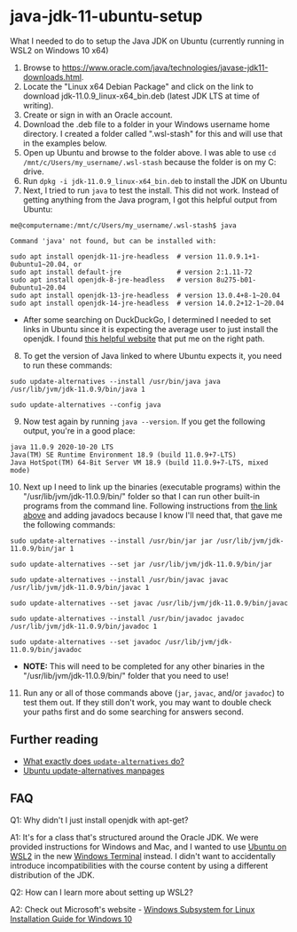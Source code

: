 # java-jdk-11-ubuntu-setup
What I needed to do to setup the Java JDK on Ubuntu (currently running in WSL2 on Windows 10 x64)

1. Browse to https://www.oracle.com/java/technologies/javase-jdk11-downloads.html.
2. Locate the "Linux x64 Debian Package" and click on the link to download jdk-11.0.9_linux-x64_bin.deb (latest JDK LTS at time of writing).
3. Create or sign in with an Oracle account.
4. Download the .deb file to a folder in your Windows username home directory. I created a folder called ".wsl-stash" for this and will use that in the examples below.
5. Open up Ubuntu and browse to the folder above. I was able to use `cd /mnt/c/Users/my_username/.wsl-stash` because the folder is on my C: drive.
6. Run `dpkg -i jdk-11.0.9_linux-x64_bin.deb` to install the JDK on Ubuntu
7. Next, I tried to run `java` to test the install. This did not work. Instead of getting anything from the Java program, I got this helpful output from Ubuntu:
```
me@computername:/mnt/c/Users/my_username/.wsl-stash$ java

Command 'java' not found, but can be installed with:

sudo apt install openjdk-11-jre-headless  # version 11.0.9.1+1-0ubuntu1~20.04, or
sudo apt install default-jre              # version 2:1.11-72
sudo apt install openjdk-8-jre-headless   # version 8u275-b01-0ubuntu1~20.04
sudo apt install openjdk-13-jre-headless  # version 13.0.4+8-1~20.04
sudo apt install openjdk-14-jre-headless  # version 14.0.2+12-1~20.04
```
  - After some searching on DuckDuckGo, I determined I needed to set links in Ubuntu since it is expecting the average user to just install the openjdk. I found [this helpful website](https://websiteforstudents.com/how-to-install-oracle-java-jdk-11-on-ubuntu-18-04-16-04-18-10/) that put me on the right path.

8. To get the version of Java linked to where Ubuntu expects it, you need to run these commands:
```
sudo update-alternatives --install /usr/bin/java java /usr/lib/jvm/jdk-11.0.9/bin/java 1
```
```
sudo update-alternatives --config java
```

9. Now test again by running `java --version`. If you get the following output, you're in a good place:
```
java 11.0.9 2020-10-20 LTS
Java(TM) SE Runtime Environment 18.9 (build 11.0.9+7-LTS)
Java HotSpot(TM) 64-Bit Server VM 18.9 (build 11.0.9+7-LTS, mixed mode)
```
10. Next up I need to link up the binaries (executable programs) within the "/usr/lib/jvm/jdk-11.0.9/bin/" folder so that I can run other built-in programs from the command line. Following instructions from [the link above](https://websiteforstudents.com/how-to-install-oracle-java-jdk-11-on-ubuntu-18-04-16-04-18-10/) and adding javadocs because I know I'll need that, that gave me the following commands:
```
sudo update-alternatives --install /usr/bin/jar jar /usr/lib/jvm/jdk-11.0.9/bin/jar 1
```
```
sudo update-alternatives --set jar /usr/lib/jvm/jdk-11.0.9/bin/jar
```
```
sudo update-alternatives --install /usr/bin/javac javac /usr/lib/jvm/jdk-11.0.9/bin/javac 1
```
```
sudo update-alternatives --set javac /usr/lib/jvm/jdk-11.0.9/bin/javac
```
```
sudo update-alternatives --install /usr/bin/javadoc javadoc /usr/lib/jvm/jdk-11.0.9/bin/javadoc 1
```
```
sudo update-alternatives --set javadoc /usr/lib/jvm/jdk-11.0.9/bin/javadoc
```
- **NOTE:** This will need to be completed for any other binaries in the "/usr/lib/jvm/jdk-11.0.9/bin/" folder that you need to use!
11. Run any or all of those commands above (`jar`, `javac`, and/or `javadoc`) to test them out. If they still don't work, you may want to double check your paths first and do some searching for answers second.

## Further reading
- [What exactly does `update-alternatives` do?](https://askubuntu.com/questions/233190/what-exactly-does-update-alternatives-do)
- [Ubuntu update-alternatives manpages](https://manpages.ubuntu.com/manpages/focal/en/man1/update-alternatives.1.html)

## FAQ
Q1: Why didn't I just install openjdk with apt-get?

A1: It's for a class that's structured around the Oracle JDK. We were provided instructions for Windows and Mac, and I wanted to use [Ubuntu on WSL2](https://ubuntu.com/blog/ubuntu-on-wsl-2-is-generally-available) in the new [Windows Terminal](https://docs.microsoft.com/en-us/windows/terminal/) instead. I didn't want to accidentally introduce incompatibilities with the course content by using a different distribution of the JDK.



Q2: How can I learn more about setting up WSL2?

A2: Check out Microsoft's website - [Windows Subsystem for Linux Installation Guide for Windows 10](https://docs.microsoft.com/en-us/windows/wsl/install-win10)
